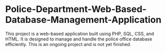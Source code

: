# Police-Department-Web-Based-Database-Management-Application
This project is a web-based application built using PHP, SQL, CSS, and HTML. It is designed to manage and handle the police office database efficiently. This is an ongoing project and is not yet finished.

